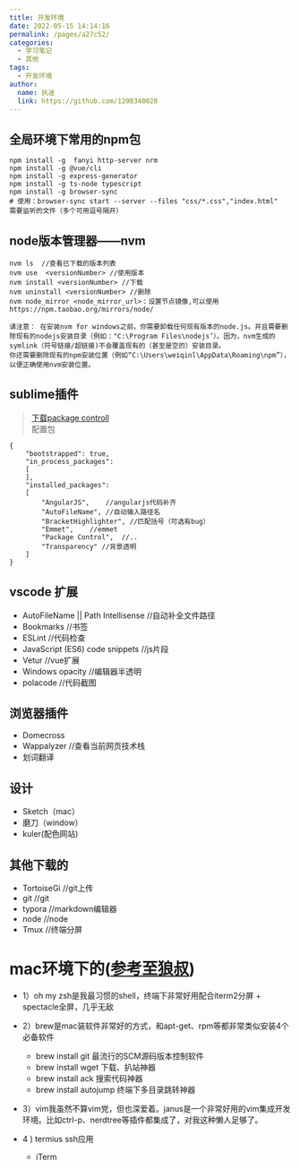 ```yaml
---
title: 开发环境
date: 2022-05-15 14:14:16
permalink: /pages/a27c52/
categories: 
  - 学习笔记
  - 其他
tags: 
  - 开发环境
author: 
  name: 执迷
  link: https://github.com/1208340028
---
```

## 全局环境下常用的npm包

```shell
npm install -g  fanyi http-server nrm 
npm install -g @vue/cli
npm install -g express-generator
npm install -g ts-node typescript
npm install -g browser-sync  
# 使用：browser-sync start --server --files "css/*.css","index.html"  需要监听的文件（多个可用逗号隔开）
```

## node版本管理器——nvm
```
nvm ls	//查看已下载的版本列表
nvm use  <versionNumber> //使用版本
nvm install <versionNumber> //下载
nvm uninstall <versionNumber> //删除
nvm node_mirror <node_mirror_url>：设置节点镜像,可以使用https://npm.taobao.org/mirrors/node/

请注意： 在安装nvm for windows之前，你需要卸载任何现有版本的node.js。并且需要删除现有的nodejs安装目录（例如："C:\Program Files\nodejs’）。因为，nvm生成的symlink（符号链接/超链接)不会覆盖现有的（甚至是空的）安装目录。
你还需要删除现有的npm安装位置（例如“C:\Users\weiqinl\AppData\Roaming\npm”），以便正确使用nvm安装位置。
```
## sublime插件
> [下载package controll](https://packagecontrol.io/installation)   
> 配置包
```
{
	"bootstrapped": true,
	"in_process_packages":
	[
	],
	"installed_packages":
	[
		"AngularJS",    //angularjs代码补齐
		"AutoFileName", //自动输入路径名
		"BracketHighlighter", //匹配括号（可选有bug）
		"Emmet",	//emmet
		"Package Control",	//..
		"Transparency" //背景透明
	]
}

```
## vscode 扩展
- AutoFileName || Path Intellisense //自动补全文件路径
- Bookmarks	//书签
- ESLint	//代码检查
- JavaScript (ES6) code snippets	//js片段
- Vetur		//vue扩展
- Windows opacity	//编辑器半透明
- polacode	//代码截图

## 浏览器插件
- Domecross
- Wappalyzer //查看当前网页技术栈
- 划词翻译

## 设计

- Sketch（mac）
- 磨刀（window）
- kuler(配色网站)



##  其他下载的
- TortoiseGi  //git上传
- git  //git
- typora  //markdown编辑器
- node  //node
- Tmux  //终端分屏

# mac环境下的([参考至狼叔](https://github.com/i5ting/i5ting-mac-init/blob/master/README.md))

- 1）oh my zsh是我最习惯的shell，终端下非常好用配合iterm2分屏 + spectacle全屏，几乎无敌

- 2）brew是mac装软件非常好的方式，和apt-get、rpm等都非常类似安装4个必备软件
  - brew install git 最流行的SCM源码版本控制软件
  - brew install wget 下载、扒站神器
  - brew install ack  搜索代码神器
  - brew install autojump 终端下多目录跳转神器
- 3）vim我虽然不算vim党，但也深爱着。janus是一个非常好用的vim集成开发环境。比如ctrl-p、nerdtree等插件都集成了，对我这种懒人足够了。
- 4 ) termius ssh应用
  -  iTerm

